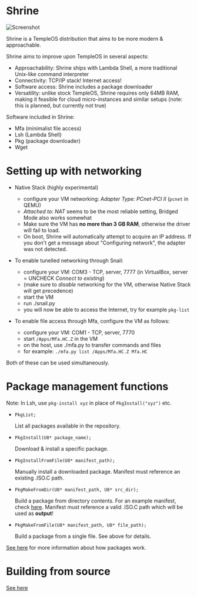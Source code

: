 Shrine
======

![Screenshot](http://imgur.com/vvGrZgz.png)

Shrine is a TempleOS distribution that aims to be more modern & approachable.

Shrine aims to improve upon TempleOS in several aspects:
- Approachability: Shrine ships with Lambda Shell, a more traditional Unix-like command interpreter
- Connectivity: TCP/IP stack! Internet access!
- Software access: Shrine includes a package downloader
- Versatility: unlike stock TempleOS, Shrine requires only 64MB RAM, making it feasible for cloud micro-instances and similar setups (note: this is planned, but currently not true)

Software included in Shrine:
- Mfa (minimalist file access)
- Lsh (Lambda Shell)
- Pkg (package downloader)
- Wget

Setting up with networking
==========================
- Native Stack (highly experimental)
  - configure your VM networking: *Adapter Type: PCnet-PCI II* (`pcnet` in QEMU)
  - *Attached to: NAT* seems to be the most reliable setting, Bridged Mode also works somewhat
  - Make sure the VM has **no more than 3 GB RAM**, otherwise the driver will fail to load.
  - On boot, Shrine will automatically attempt to acquire an IP address. If you don't get a message about "Configuring network", the adapter was not detected.

- To enable tunelled networking through Snail:
  - configure your VM: COM3 - TCP, server, 7777 (in VirtualBox, server = UNCHECK *Connect to existing*)
  - (make sure to *disable* networking for the VM, otherwise Native Stack will get precedence)
  - start the VM
  - run ./snail.py
  - you will now be able to access the Internet, try for example `pkg-list`

- To enable file access through Mfa, configure the VM as follows:
  - configure your VM: COM1 - TCP, server, 7770
  - start `/Apps/Mfa.HC.Z` in the VM
  - on the host, use ./mfa.py to transfer commands and files
  - for example: `./mfa.py list /Apps/Mfa.HC.Z Mfa.HC`

Both of these can be used simultaneously.

Package management functions
============================

Note: In Lsh, use `pkg-install xyz` in place of `PkgInstall("xyz")` etc.

- `PkgList;`

  List all packages available in the repository.

- `PkgInstall(U8* package_name);`

  Download & install a specific package.

- `PkgInstallFromFile(U8* manifest_path);`

  Manually install a downloaded package. Manifest must reference an existing .ISO.C path.

- `PkgMakeFromDir(U8* manifest_path, U8* src_dir);`

  Build a package from directory contents. For an example manifest, check [here](Shrine/Packages/Lsh/manifest). Manifest must reference a valid .ISO.C path which will be used as **output**!

- `PkgMakeFromFile(U8* manifest_path, U8* file_path);`

  Build a package from a single file. See above for details.

[See here](PACKAGES.md) for more information about how packages work.

Building from source
====================

[See here](BUILDING.md)
